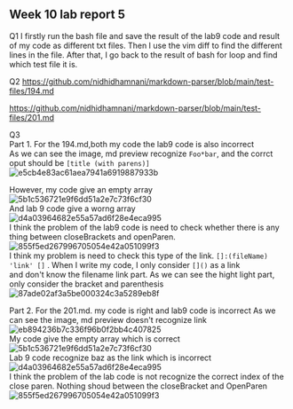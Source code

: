 ## Week 10 lab report 5
Q1
I firstly  run the bash file and save the result of the lab9 code and result of my code as different txt files. 
Then I use the vim diff to find the different lines in the file. 
After that, I go back to the result of bash for loop and find which test file it is.
 
Q2
https://github.com/nidhidhamnani/markdown-parser/blob/main/test-files/194.md  

https://github.com/nidhidhamnani/markdown-parser/blob/main/test-files/201.md
 
Q3  
Part 1. For the 194.md,both my code the lab9 code is also incorrect    
As we can see the image, md preview recognize `Foo*bar`, and the corrct oput should be `[title (with parens)]`   
![e5cb4e83ac61aea7941a6919887933b](https://user-images.githubusercontent.com/103226676/172101640-25321d54-2cb1-40a5-baf0-b8492ca51373.png)  

However, my code give an empty array  
![5b1c536721e9f6dd51a2e7c73f6cf30](https://user-images.githubusercontent.com/103226676/172102161-e65468de-8da1-469e-9113-f77638e2bd3b.png)  
And lab 9 code give a worng array  
![d4a03964682e55a57ad6f28e4eca995](https://user-images.githubusercontent.com/103226676/172102253-809e24b4-d368-4a51-9995-214e12f06856.png)  
I think the problem of the lab9 code is need to check whether there is any thing between closeBrackets and openParen.   
![855f5ed267996705054e42a051099f3](https://user-images.githubusercontent.com/103226676/172103932-f85a197f-d505-4217-b5dc-bb56126eaf00.png)  
I think my problem is need to check this type of the link. `[]:(fileName) 'link' []` . When I write my code, I only consider `[]()` as a link  
and don't know the filename link part. As we can see the hight light part, only consider the bracket and parenthesis  
![87ade02af3a5be000324c3a5289eb8f](https://user-images.githubusercontent.com/103226676/172105291-71862fa6-7b69-4431-9d23-0c485dbd8baf.png)  
  
  
Part 2. For the 201.md. my code is right and lab9 code is incorrect
As we can see the image, md preview doesn't recognize link  
![eb894236b7c336f96b0f2bb4c407825](https://user-images.githubusercontent.com/103226676/172105649-7c7d35b1-3872-4589-aa20-ac4be883d2f9.png)  
My code give the empty array which is correct  
![5b1c536721e9f6dd51a2e7c73f6cf30](https://user-images.githubusercontent.com/103226676/172105845-888f3b03-b8e8-427f-a052-b0c3783abe0e.png)   
Lab 9 code recognize baz as the link which is incorrect  
![d4a03964682e55a57ad6f28e4eca995](https://user-images.githubusercontent.com/103226676/172105964-01a4d537-c286-4134-8233-6c59666fa301.png)  
I think the problem of the lab code is not recognize the correct index of the close paren. Nothing shoud between the closeBracket and OpenParen  
![855f5ed267996705054e42a051099f3](https://user-images.githubusercontent.com/103226676/172106616-e577d77f-2e8c-4eb5-913d-ef89cdf63060.png)



    
    
